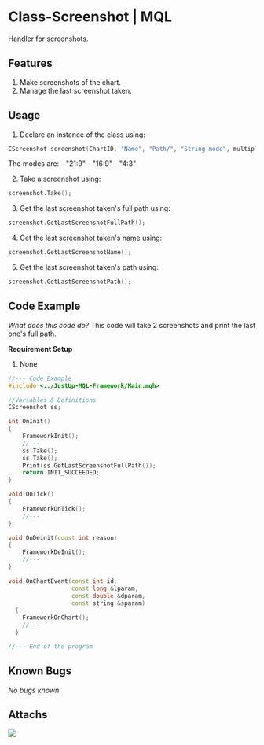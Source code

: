 # Class-Screenshot | MQL
Handler for screenshots.

## Features
1. Make screenshots of the chart.
2. Manage the last screenshot taken.

## Usage
1. Declare an instance of the class using:
```cpp
CScreenshot screenshot(ChartID, "Name", "Path/", "String mode", multiplierOfResolution); //All are in default so you can skip them.
```
The modes are:
    - "21:9"
    - "16:9"
    - "4:3"

2. Take a screenshot using:
```cpp
screenshot.Take();
```
3. Get the last screenshot taken's full path using:
```cpp
screenshot.GetLastScreenshotFullPath();
```
4. Get the last screenshot taken's name using:
```cpp
screenshot.GetLastScreenshotName();
```
5. Get the last screenshot taken's path using:
```cpp
screenshot.GetLastScreenshotPath();
```

## Code Example
_What does this code do?_
This code will take 2 screenshots and print the last one's full path.

**Requirement Setup**
1. None

```cpp
//--- Code Example
#include <../JustUp-MQL-Framework/Main.mqh>

//Variables & Definitions
CScreenshot ss;

int OnInit()
{
    FrameworkInit();
    //---
    ss.Take();
    ss.Take();
    Print(ss.GetLastScreenshotFullPath());
    return INIT_SUCCEEDED;
}

void OnTick()
{
    FrameworkOnTick();
    //---
}

void OnDeinit(const int reason)
{
    FrameworkDeInit();
    //---
}

void OnChartEvent(const int id,
                  const long &lparam,
                  const double &dparam,
                  const string &sparam)
  {
    FrameworkOnChart();
    //--- 
  }

//--- End of the program
```

## Known Bugs
_No bugs known_

## Attachs
<img src="Link">